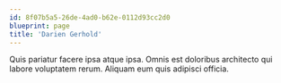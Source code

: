 ```yaml
---
id: 8f07b5a5-26de-4ad0-b62e-0112d93cc2d0
blueprint: page
title: 'Darien Gerhold'
---
```

Quis pariatur facere ipsa atque ipsa. Omnis est doloribus architecto qui labore voluptatem rerum. Aliquam eum quis adipisci officia.
